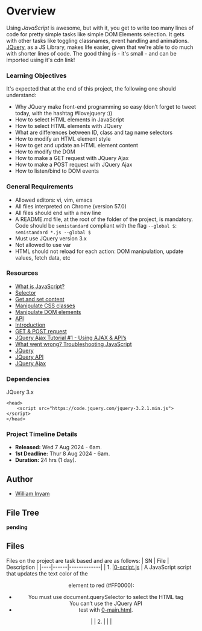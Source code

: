 # Overview #

Using *JavaScript* is awesome, but with it, you get to write too many lines of code for pretty simple tasks like simple DOM Elements selection. It gets with other tasks like toggling classnames, event handling and animations. [JQuery](https://api.jquery.com/), as a JS Library, makes life easier, given that we're able to do much with shorter lines of code. The good thing is - it's small - and can be imported using it's cdn link!


### Learning Objectives ###
It's expected that at the end of this project, the following one should understand:
- Why JQuery make front-end programming so easy (don’t forget to tweet today, with the hashtag #ilovejquery :))
- How to select HTML elements in JavaScript
- How to select HTML elements with JQuery
- What are differences between ID, class and tag name selectors
- How to modify an HTML element style
- How to get and update an HTML element content
- How to modify the DOM
- How to make a GET request with JQuery Ajax
- How to make a POST request with JQuery Ajax
- How to listen/bind to DOM events

### General Requirements ###
- Allowed editors: vi, vim, emacs
- All files interpreted on Chrome (version 57.0)
- All files should end with a new line
- A README.md file, at the root of the folder of the project, is mandatory. Code should be `semistandard` compliant with the flag `--global $`: `semistandard *.js --global $`
- Must use JQuery version 3.x
- Not allowed to use var
- HTML should not reload for each action: DOM manipulation, update values, fetch data, etc


### Resources ###
- [What is JavaScript?](https://developer.mozilla.org/en-US/docs/Learn/JavaScript/First_steps/What_is_JavaScript)
- [Selector](https://jquery-tutorial.net/selectors/using-elements-ids-and-classes/)
- [Get and set content](https://jquery-tutorial.net/dom-manipulation/getting-and-setting-content/)
- [Manipulate CSS classes](https://jquery-tutorial.net/dom-manipulation/getting-and-setting-css-classes/)
- [Manipulate DOM elements](https://jquery-tutorial.net/dom-manipulation/getting-and-setting-css-classes/)
- [API](https://oscarotero.com/jquery/)
- [Introduction](https://jquery-tutorial.net/ajax/introduction/)
- [GET & POST request](https://jquery-tutorial.net/ajax/the-get-and-post-methods/)
- [JQuery Ajax Tutorial #1 - Using AJAX & API’s](https://www.youtube.com/watch?v=fEYx8dQr_cQ)
- [What went wrong? Troubleshooting JavaScript](https://developer.mozilla.org/en-US/docs/Learn/JavaScript/First_steps/What_went_wrong)
- [JQuery](https://jquery.com/)
- [JQuery API](https://api.jquery.com/)
- [JQuery Ajax](https://learn.jquery.com/ajax/)


### Dependencies ###
JQuery 3.x
```
<head>
    <script src="https://code.jquery.com/jquery-3.2.1.min.js"></script>
</head>
```

### Project Timeline Details ###
- **Released:** Wed 7 Aug 2024 - 6am.
- **1st Deadline:** Thur 8 Aug 2024 - 6am.
- **Duration:** 24 hrs (1 day).


## Author ##
- [William Inyam](https://github.com/thecypherzen/)


## File Tree ##
**pending**


## Files ##
Files on the project are task based and are as follows:
| SN | File | Description |
|----|------|-------------|
| 1. |[0-script.js](https://github.com)  | A JavaScript script that updates the text color of the <header> element to red (#FF0000):<br/><ul><li>You must use document.querySelector to select the HTML tag</li></li>You can’t use the JQuery API</li><li>test with [0-main.html]().</li></ul> |
| 2. |   |      |
